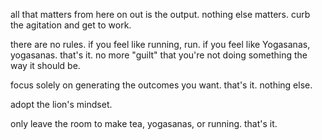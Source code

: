 all that matters from here on out is the output.
nothing else matters.
curb the agitation and get to work.

there are no rules. if you feel like running, run. if you feel like Yogasanas, yogasanas.
that's it.
no more "guilt" that you're not doing something the way it should be.

focus solely on generating the outcomes you want. that's it. nothing else.

adopt the lion's mindset.

only leave the room to make tea, yogasanas, or running. that's it.